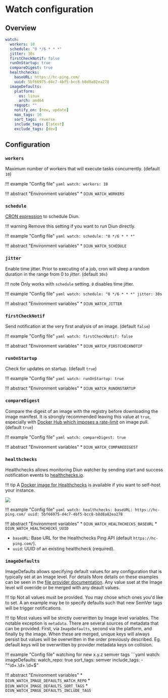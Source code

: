 # Watch configuration

## Overview

```yaml
watch:
  workers: 10
  schedule: "0 */6 * * *"
  jitter: 30s
  firstCheckNotif: false
  runOnStartup: true
  compareDigest: true
  healthchecks:
    baseURL: https://hc-ping.com/
    uuid: 5bf66975-d4c7-4bf5-bcc8-b8d8a82ea278
  imageDefaults:
    platform:
      os: linux
      arch: amd64
    regopt: ""
    notify_on: [new, update]
    max_tags: 10
    sort_tags: reverse
    include_tags: [latest]
    exclude_tags: [dev]
```

## Configuration

### `workers`

Maximum number of workers that will execute tasks concurrently. (default `10`)

!!! example "Config file"
    ```yaml
    watch:
      workers: 10
    ```

!!! abstract "Environment variables"
    * `DIUN_WATCH_WORKERS`

### `schedule`

[CRON expression](https://pkg.go.dev/github.com/crazy-max/cron/v3#hdr-CRON_Expression_Format) to schedule Diun.

!!! warning
    Remove this setting if you want to run Diun directly.

!!! example "Config file"
    ```yaml
    watch:
      schedule: "0 */6 * * *"
    ```

!!! abstract "Environment variables"
    * `DIUN_WATCH_SCHEDULE`

### `jitter`

Enable time jitter. Prior to executing of a job, cron will sleep a random
duration in the range from 0 to _jitter_. (default `30s`)

!!! note
    Only works with `schedule` setting. `0` disables time jitter.

!!! example "Config file"
    ```yaml
    watch:
      schedule: "0 */6 * * *"
      jitter: 30s
    ```

!!! abstract "Environment variables"
    * `DIUN_WATCH_JITTER`

### `firstCheckNotif`

Send notification at the very first analysis of an image. (default `false`)

!!! example "Config file"
    ```yaml
    watch:
      firstCheckNotif: false
    ```

!!! abstract "Environment variables"
    * `DIUN_WATCH_FIRSTCHECKNOTIF`

### `runOnStartup`

Check for updates on startup. (default `true`)

!!! example "Config file"
    ```yaml
    watch:
      runOnStartup: true
    ```

!!! abstract "Environment variables"
    * `DIUN_WATCH_RUNONSTARTUP`

### `compareDigest`

Compare the digest of an image with the registry before downloading the image manifest. It is strongly
recommended leaving this value at `true`, especially with [Docker Hub which imposes a rate-limit](../faq.md#docker-hub-rate-limits)
on image pull. (default `true`)

!!! example "Config file"
    ```yaml
    watch:
      compareDigest: true
    ```

!!! abstract "Environment variables"
    * `DIUN_WATCH_COMPAREDIGEST`

### `healthchecks`

Healthchecks allows monitoring Diun watcher by sending start and success notification
events to [healthchecks.io](https://healthchecks.io/).

!!! tip
    A [Docker image for Healthchecks](https://github.com/crazy-max/docker-healthchecks) is available if you want
    to self-host your instance.

![](../assets/watch/healthchecks.png)

!!! example "Config file"
    ```yaml
    watch:
      healthchecks:
        baseURL: https://hc-ping.com/
        uuid: 5bf66975-d4c7-4bf5-bcc8-b8d8a82ea278
    ```

!!! abstract "Environment variables"
    * `DIUN_WATCH_HEALTHCHECKS_BASEURL`
    * `DIUN_WATCH_HEALTHCHECKS_UUID`

* `baseURL`: Base URL for the Healthchecks Ping API (default `https://hc-ping.com/`).
* `uuid`: UUID of an existing healthcheck (required).

### `imageDefaults`

ImageDefaults allows specifying default values for any configuration that is typically set at an Image level. For details More details on these examples can be seen in the [file provider documentation](../providers/file.md). Any value sset at the Image level will override or be merged with any deault values.

!!! tip
    Not all values must be provided. You may chose which ones you'd like to set. A an example may be to specify defaults such that new SemVer tags will be trigger notifications.

!!! tip
    Most values will be strictly overwritten by Image level variables. The notable exception is `metadata`. There are several sources of metadata that can be provided. First, via `ImageDefaults`, second via the platform, and finally by the image. When these are merged, unique keys will always persist but values will be overwritten in the order previously described. Eg. default keys will be overwritten by provider metadata keys on collision.

!!! example "Config file" watching for new x.y.z semver tags
    ```yaml
    watch:
      imageDefaults:
        watch_repo: true
        sort_tags: semver
        include_tags:
          - "^\d+\.\d+\.\d+$"

!!! abstract "Environment variables"
    * `DIUN_WATCH_IMAGE_DEFAULTS_WATCH_REPO`
    * `DIUN_WATCH_IMAGE_DEFAULTS_SORT_TAGS`
    * `DIUN_WATCH_IMAGE_DEFAULTS_INCLUDE_TAGS`
